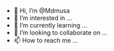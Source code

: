 - 👋 Hi, I’m @Mdmusa
- 👀 I’m interested in ...
- 🌱 I’m currently learning ...
- 💞️ I’m looking to collaborate on ...
- 📫 How to reach me ...

<!---
Mdmusa/Mdmusa is a ✨ special ✨ repository because its `README.md` (this file) appears on your GitHub profile.
You can click the Preview link to take a look at your changes.
--->
